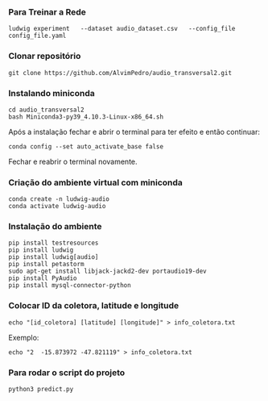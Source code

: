 ### Para Treinar a Rede
```
ludwig experiment   --dataset audio_dataset.csv   --config_file config_file.yaml
```

### Clonar repositório
```
git clone https://github.com/AlvimPedro/audio_transversal2.git
```

### Instalando miniconda
```
cd audio_transversal2
bash Miniconda3-py39_4.10.3-Linux-x86_64.sh
```
Após a instalação fechar e abrir o terminal para ter efeito e então continuar:
```
conda config --set auto_activate_base false
```
Fechar e reabrir o terminal novamente.

### Criação do ambiente virtual com miniconda
```
conda create -n ludwig-audio
conda activate ludwig-audio
```

### Instalação do ambiente
```
pip install testresources
pip install ludwig
pip install ludwig[audio]
pip install petastorm
sudo apt-get install libjack-jackd2-dev portaudio19-dev
pip install PyAudio
pip install mysql-connector-python
```

### Colocar ID da coletora, latitude e longitude
```
echo "[id_coletora] [latitude] [longitude]" > info_coletora.txt
```
Exemplo:
```
echo "2  -15.873972 -47.821119" > info_coletora.txt
```

### Para rodar o script do projeto
```
python3 predict.py
```
